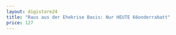 ```yaml
---
layout: digistore24
title: "Raus aus der Ehekrise Basis: Nur HEUTE 66onderrabatt"
price: 127
---
```


